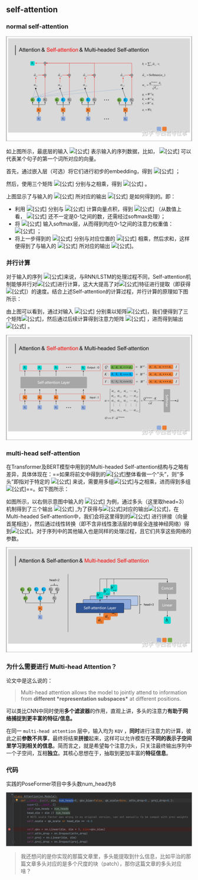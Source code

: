 

## self-attention



### normal self-attention

![img](img/attention/clipboard.png)



如上图所示，最底层的输入 ![[公式]](https://www.zhihu.com/equation?tex=x_%7B1%7D%EF%BC%8Cx_%7B2%7D%EF%BC%8Cx_%7B3%7D%E2%80%A6%EF%BC%8Cx_%7BT%7D) 表示输入的序列数据，比如， ![[公式]](https://www.zhihu.com/equation?tex=x_%7B1%7D) 可以代表某个句子的第一个词所对应的向量。

首先，通过嵌入层（可选）将它们进行初步的embedding，得到 ![[公式]](https://www.zhihu.com/equation?tex=a_%7B1%7D%2Ca_%7B2%7D%2Ca_%7B3%7D%E2%80%A6%2Ca_%7BT%7D) ；

然后，使用三个矩阵 ![[公式]](https://www.zhihu.com/equation?tex=W%5E%7BQ%7D%2CW%5E%7BK%7D%2CW%5E%7BV%7D) 分别与之相乘，得到 ![[公式]](https://www.zhihu.com/equation?tex=q_%7Bi%7D%2Ck_%7Bi%7D%2Cv_%7Bi%7D%2C+i%5Cin%281%2C2%2C3%E2%80%A6T%29) 。

上图显示了与输入的 ![[公式]](https://www.zhihu.com/equation?tex=x_%7B1%7D) 所对应的输出 ![[公式]](https://www.zhihu.com/equation?tex=b_%7B1%7D) 是如何得到的。即：

- 利用 ![[公式]](https://www.zhihu.com/equation?tex=q_%7B1%7D) 分别与 ![[公式]](https://www.zhihu.com/equation?tex=k_%7B1%7D%2Ck_%7B2%7D%2Ck_%7B3%7D%E2%80%A6k_%7BT%7D) 计算向量点积，得到 ![[公式]](https://www.zhihu.com/equation?tex=%5Calpha_%7B1%2C1%7D%2C%5Calpha_%7B1%2C2%7D%2C%5Calpha_%7B1%2C3%7D%E2%80%A6%5Calpha_%7B1%2CT%7D) （从数值上看， ![[公式]](https://www.zhihu.com/equation?tex=%5Calpha_%7B1%2Ci%7D) 还不一定是0-1之间的数，还需经过softmax处理）；
- 将 ![[公式]](https://www.zhihu.com/equation?tex=%5Calpha_%7B1%2C1%7D%2C%5Calpha_%7B1%2C2%7D%2C%5Calpha_%7B1%2C3%7D%E2%80%A6%5Calpha_%7B1%2CT%7D) 输入softmax层，从而得到均在0-1之间的注意力权重值： ![[公式]](https://www.zhihu.com/equation?tex=%5Chat%7B%5Calpha_%7B1%2C1%7D%7D%2C%5Chat%7B%5Calpha_%7B1%2C2%7D%7D%2C%5Chat%7B%5Calpha_%7B1%2C3%7D%7D%E2%80%A6%5Chat%7B%5Calpha_%7B1%2CT%7D%7D) ；
- 将上一步得到的 ![[公式]](https://www.zhihu.com/equation?tex=%5Chat%7B%5Calpha_%7B1%2C1%7D%7D%2C%5Chat%7B%5Calpha_%7B1%2C2%7D%7D%2C%5Chat%7B%5Calpha_%7B1%2C3%7D%7D%E2%80%A6%5Chat%7B%5Calpha_%7B1%2CT%7D%7D) 分别与对应位置的 ![[公式]](https://www.zhihu.com/equation?tex=v_%7B1%7D%2Cv_%7B2%7D%2Cv_%7B3%7D%E2%80%A6v_%7BT%7D) 相乘，然后求和，这样便得到了与输入的 ![[公式]](https://www.zhihu.com/equation?tex=x_%7B1%7D) 所对应的输出 ![[公式]](https://www.zhihu.com/equation?tex=b_%7B1%7D)。



### 并行计算

对于输入的序列 ![[公式]](https://www.zhihu.com/equation?tex=x_%7B1%7D%EF%BC%8Cx_%7B2%7D%EF%BC%8Cx_%7B3%7D%E2%80%A6%EF%BC%8Cx_%7BT%7D)来说，与RNN/LSTM的处理过程不同，Self-attention机制能够并行对![[公式]](https://www.zhihu.com/equation?tex=x_%7B1%7D%EF%BC%8Cx_%7B2%7D%EF%BC%8Cx_%7B3%7D%E2%80%A6%EF%BC%8Cx_%7BT%7D)进行计算，这大大提高了对![[公式]](https://www.zhihu.com/equation?tex=x_%7B1%7D%EF%BC%8Cx_%7B2%7D%EF%BC%8Cx_%7B3%7D%E2%80%A6%EF%BC%8Cx_%7BT%7D)特征进行提取（即获得![[公式]](https://www.zhihu.com/equation?tex=b_%7B1%7D%EF%BC%8Cb_%7B2%7D%EF%BC%8Cb_%7B3%7D%E2%80%A6%EF%BC%8Cb_%7BT%7D)）的速度。结合上述Self-attention的计算过程，并行计算的原理如下图所示：

由上图可以看到，通过对输入 ![[公式]](https://www.zhihu.com/equation?tex=I) 分别乘以矩阵![[公式]](https://www.zhihu.com/equation?tex=W%5E%7BQ%7D%2CW%5E%7BK%7D%2CW%5E%7BV%7D)，我们便得到了三个矩阵![[公式]](https://www.zhihu.com/equation?tex=Q%2CK%2CW)，然后通过后续计算得到注意力矩阵 ![[公式]](https://www.zhihu.com/equation?tex=%5Chat%7B%5Calpha%7D) ，进而得到输出 ![[公式]](https://www.zhihu.com/equation?tex=O) 。

![v2-f789a437a759533ece412c72a3f628d6_r](img/attention/v2-f789a437a759533ece412c72a3f628d6_r.jpg)





### multi-head self-attention

在Transformer及BERT模型中用到的Multi-headed Self-attention结构与之略有差异，具体体现在：==如果将前文中得到的![[公式]](https://www.zhihu.com/equation?tex=q_%7Bi%7D%2Ck_%7Bi%7D%2Cv_%7Bi%7D)整体看做一个“头”，则“多头”即指对于特定的 ![[公式]](https://www.zhihu.com/equation?tex=x_%7Bi%7D) 来说，需要用多组![[公式]](https://www.zhihu.com/equation?tex=W%5E%7BQ%7D%2CW%5E%7BK%7D%2CW%5E%7BV%7D)与之相乘，进而得到多组![[公式]](https://www.zhihu.com/equation?tex=q_%7Bi%7D%2Ck_%7Bi%7D%2Cv_%7Bi%7D)==。如下图所示：

如图所示，以右侧示意图中输入的 ![[公式]](https://www.zhihu.com/equation?tex=a_%7B1%7D) 为例，通过多头（这里取head=3）机制得到了三个输出 ![[公式]](https://www.zhihu.com/equation?tex=b_%7Bhead%7D%5E%7B1%7D%2Cb_%7Bhead%7D%5E%7B2%7D%2Cb_%7Bhead%7D%5E%7B3%7D) ,为了获得与![[公式]](https://www.zhihu.com/equation?tex=a_%7B1%7D)对应的输出![[公式]](https://www.zhihu.com/equation?tex=b_%7B1%7D)，在Multi-headed Self-attention中，我们会将这里得到的![[公式]](https://www.zhihu.com/equation?tex=b_%7Bhead%7D%5E%7B1%7D%2Cb_%7Bhead%7D%5E%7B2%7D%2Cb_%7Bhead%7D%5E%7B3%7D) 进行拼接（向量首尾相连），然后通过线性转换（即不含非线性激活层的单层全连接神经网络）得到![[公式]](https://www.zhihu.com/equation?tex=b_%7B1%7D)。对于序列中的其他输入也是同样的处理过程，且它们共享这些网络的参数。

![v2-fe6ec94ec783b7f702904a110439a6a7_r](img/attention/v2-fe6ec94ec783b7f702904a110439a6a7_r.jpg)



### 为什么需要进行 Multi-head Attention？



论文中是这么说的：

> Multi-head attention allows the model to jointly attend to information from **different \*representation subspaces\*** at different positions.	

可以类比CNN中同时使用**多个滤波器**的作用，直观上讲，多头的注意力**有助于网络捕捉到更丰富的特征/信息。**

在同一 `multi-head attention` 层中，输入均为 `KQV` ，**同时**进行注意力的计算，彼此之前**参数不共享**，最终将结果**拼接**起来，这样可以允许模型在**不同的表示子空间里学习到相关的信息**。简而言之，就是希望每个注意力头，只关注最终输出序列中一个子空间，互相**独立**。其核心思想在于，抽取到更加丰富的**特征信息**。



### 代码

实践的PoseFormer项目中多头数num_head为8

![image-20210806000009461](img/attention/image-20210806000009461.png)



> 我还想问的是你实现的那篇文章里，多头能提取到什么信息，比如平治的那篇文章多头对应的是多个尺度的块（patch），那你这篇文章的多头对应啥？




